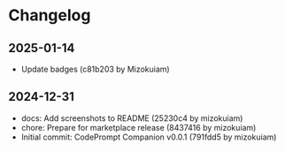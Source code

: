 # Changelog

## 2025-01-14

- Update badges (c81b203 by Mizokuiam)

## 2024-12-31

- docs: Add screenshots to README (25230c4 by mizokuiam)
- chore: Prepare for marketplace release (8437416 by mizokuiam)
- Initial commit: CodePrompt Companion v0.0.1 (791fdd5 by mizokuiam)

